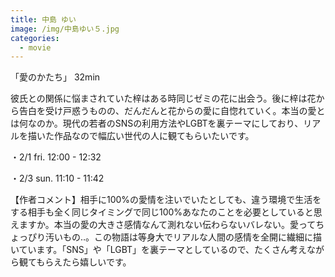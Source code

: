 ```yaml
---
title: 中島 ゆい
image: /img/中島ゆい５.jpg
categories:
  - movie
---
```

「愛のかたち」 32min

彼氏との関係に悩まされていた梓はある時同じゼミの花に出会う。後に梓は花から告白を受け戸惑うものの、だんだんと花からの愛に自惚れていく。本当の愛とは何なのか。現代の若者のSNSの利用方法やLGBTを裏テーマにしており、リアルを描いた作品なので幅広い世代の人に観てもらいたいです。

・2/1 fri.  12:00 - 12:32

・2/3 sun.  11:10 - 11:42

【作者コメント】相手に100%の愛情を注いでいたとしても、違う環境で生活をする相手も全く同じタイミングで同じ100%あなたのことを必要としていると思えますか。本当の愛の大きさ感情なんて測れない伝わらないバレない。愛ってちょっぴり汚いもの‥。この物語は等身大でリアルな人間の感情を全開に繊細に描いています。「SNS」や「LGBT」を裏テーマとしているので、たくさん考えながら観てもらえたら嬉しいです。
